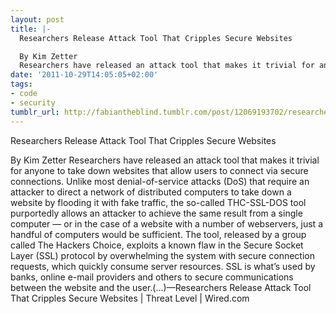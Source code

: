 ```yaml
---
layout: post
title: |-
  Researchers Release Attack Tool That Cripples Secure Websites

  By Kim Zetter
  Researchers have released an attack tool that makes it trivial for anyone to take down websites that allow users to connect via secure connections. Unlike most denial-of-service attacks (DoS) that require an attacker to direct a network of distributed computers to take down a website by flooding it with fake traffic, the so-called THC-SSL-DOS tool purportedly allows an attacker to achieve the same result from a single computer — or in the case of a website with a number of webservers, just a handful of computers would be sufficient. The tool, released by a group called The Hackers Choice, exploits a known flaw in the Secure Socket Layer (SSL) protocol by overwhelming the system with secure connection requests, which quickly consume server resources. SSL is what’s used by banks, online e-mail providers and others to secure communications between the website and the user.(…)
date: '2011-10-29T14:05:05+02:00'
tags:
- code
- security
tumblr_url: http://fabiantheblind.tumblr.com/post/12069193702/researchers-release-attack-tool-that-cripples
---
```

Researchers Release Attack Tool That Cripples Secure Websites

By Kim Zetter
Researchers have released an attack tool that makes it trivial for anyone to take down websites that allow users to connect via secure connections. Unlike most denial-of-service attacks (DoS) that require an attacker to direct a network of distributed computers to take down a website by flooding it with fake traffic, the so-called THC-SSL-DOS tool purportedly allows an attacker to achieve the same result from a single computer — or in the case of a website with a number of webservers, just a handful of computers would be sufficient. The tool, released by a group called The Hackers Choice, exploits a known flaw in the Secure Socket Layer (SSL) protocol by overwhelming the system with secure connection requests, which quickly consume server resources. SSL is what’s used by banks, online e-mail providers and others to secure communications between the website and the user.(…)—Researchers Release Attack Tool That Cripples Secure Websites | Threat Level | Wired.com
